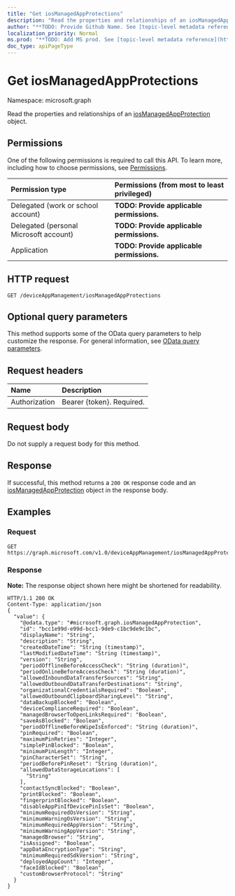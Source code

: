 ```yaml
---
title: "Get iosManagedAppProtections"
description: "Read the properties and relationships of an iosManagedAppProtection object."
author: "**TODO: Provide Github Name. See [topic-level metadata reference](https://msgo.azurewebsites.net/add/document/guidelines/metadata.html#topic-level-metadata)**"
localization_priority: Normal
ms.prod: "**TODO: Add MS prod. See [topic-level metadata reference](https://msgo.azurewebsites.net/add/document/guidelines/metadata.html#topic-level-metadata)**"
doc_type: apiPageType
---
```


# Get iosManagedAppProtections

Namespace: microsoft.graph

Read the properties and relationships of an [iosManagedAppProtection](../resources/iosmanagedappprotection.md) object.

## Permissions
One of the following permissions is required to call this API. To learn more, including how to choose permissions, see [Permissions](/concepts/permissions-reference.md).

|Permission type|Permissions (from most to least privileged)|
|:---|:---|
|Delegated (work or school account)|**TODO: Provide applicable permissions.**|
|Delegated (personal Microsoft account)|**TODO: Provide applicable permissions.**|
|Application|**TODO: Provide applicable permissions.**|

## HTTP request

<!-- {
  "blockType": "ignored"
}
-->
``` http
GET /deviceAppManagement/iosManagedAppProtections
```

## Optional query parameters
This method supports some of the OData query parameters to help customize the response. For general information, see [OData query parameters](/graph/query-parameters).

## Request headers
|Name|Description|
|:---|:---|
|Authorization|Bearer {token}. Required.|

## Request body
Do not supply a request body for this method.

## Response

If successful, this method returns a `200 OK` response code and an [iosManagedAppProtection](../resources/iosmanagedappprotection.md) object in the response body.

## Examples

### Request
<!-- {
  "blockType": "request",
  "name": "get_iosmanagedappprotection"
}
-->
``` http
GET https://graph.microsoft.com/v1.0/deviceAppManagement/iosManagedAppProtections
```


### Response
**Note:** The response object shown here might be shortened for readability.
<!-- {
  "blockType": "response",
  "truncated": true,
  "@odata.type": "microsoft.graph.iosManagedAppProtection"
}
-->
``` http
HTTP/1.1 200 OK
Content-Type: application/json
{
  "value": {
    "@odata.type": "#microsoft.graph.iosManagedAppProtection",
    "id": "bcc1e99d-e99d-bcc1-9de9-c1bc9de9c1bc",
    "displayName": "String",
    "description": "String",
    "createdDateTime": "String (timestamp)",
    "lastModifiedDateTime": "String (timestamp)",
    "version": "String",
    "periodOfflineBeforeAccessCheck": "String (duration)",
    "periodOnlineBeforeAccessCheck": "String (duration)",
    "allowedInboundDataTransferSources": "String",
    "allowedOutboundDataTransferDestinations": "String",
    "organizationalCredentialsRequired": "Boolean",
    "allowedOutboundClipboardSharingLevel": "String",
    "dataBackupBlocked": "Boolean",
    "deviceComplianceRequired": "Boolean",
    "managedBrowserToOpenLinksRequired": "Boolean",
    "saveAsBlocked": "Boolean",
    "periodOfflineBeforeWipeIsEnforced": "String (duration)",
    "pinRequired": "Boolean",
    "maximumPinRetries": "Integer",
    "simplePinBlocked": "Boolean",
    "minimumPinLength": "Integer",
    "pinCharacterSet": "String",
    "periodBeforePinReset": "String (duration)",
    "allowedDataStorageLocations": [
      "String"
    ],
    "contactSyncBlocked": "Boolean",
    "printBlocked": "Boolean",
    "fingerprintBlocked": "Boolean",
    "disableAppPinIfDevicePinIsSet": "Boolean",
    "minimumRequiredOsVersion": "String",
    "minimumWarningOsVersion": "String",
    "minimumRequiredAppVersion": "String",
    "minimumWarningAppVersion": "String",
    "managedBrowser": "String",
    "isAssigned": "Boolean",
    "appDataEncryptionType": "String",
    "minimumRequiredSdkVersion": "String",
    "deployedAppCount": "Integer",
    "faceIdBlocked": "Boolean",
    "customBrowserProtocol": "String"
  }
}
```

